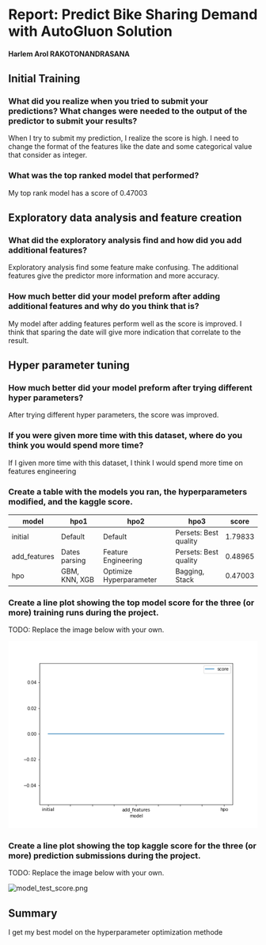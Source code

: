 # Report: Predict Bike Sharing Demand with AutoGluon Solution
#### Harlem Arol RAKOTONANDRASANA

## Initial Training
### What did you realize when you tried to submit your predictions? What changes were needed to the output of the predictor to submit your results?
When I try to submit my prediction, I realize the score is high. I need to change the format of the features like the date and some categorical value that consider as integer.

### What was the top ranked model that performed?
My top rank model has a score of 0.47003

## Exploratory data analysis and feature creation
### What did the exploratory analysis find and how did you add additional features?
Exploratory analysis find some feature make confusing. The additional features give the predictor more information and more accuracy.

### How much better did your model preform after adding additional features and why do you think that is?
My model after adding features perform well as the score is improved. I think that sparing the date will give more indication that correlate to the result.

## Hyper parameter tuning
### How much better did your model preform after trying different hyper parameters?
After trying different hyper parameters, the score was improved. 

### If you were given more time with this dataset, where do you think you would spend more time?
If I given more time with this dataset, I think I would spend more time on features engineering

### Create a table with the models you ran, the hyperparameters modified, and the kaggle score.
|model|hpo1|hpo2|hpo3|score|
|--|--|--|--|--|
|initial|Default|Default|Persets: Best quality|1.79833|
|add_features|Dates parsing|Feature Engineering|Persets: Best quality|0.48965|
|hpo|GBM, KNN, XGB|Optimize Hyperparameter|Bagging, Stack|0.47003|


### Create a line plot showing the top model score for the three (or more) training runs during the project.

TODO: Replace the image below with your own.

![model_train_score.png](img/model_train_score.png)

### Create a line plot showing the top kaggle score for the three (or more) prediction submissions during the project.

TODO: Replace the image below with your own.

![model_test_score.png](/img/model_test_score.png)

## Summary
I get my best model on the hyperparameter optimization methode
